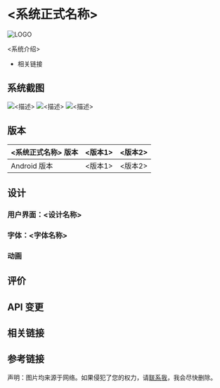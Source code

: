 <!-- 操作系统模板 -->
# <系统正式名称>

<img class="banner-img" src="<封面地址>" alt="LOGO"/>

<系统介绍>

- 相关链接

## 系统截图

<div class="screenshotList">
<img src="<截图地址1>" alt="<描述>" title="<描述>" loading="lazy" />
<img src="<截图地址2>" alt="<描述>" title="<描述>" loading="lazy" />
<img src="<截图地址3>" alt="<描述>" title="<描述>" loading="lazy" />
</div>

## 版本

| <系统正式名称> 版本 | <版本1> | <版本2> |
| ------------------- | ------- | ------- |
| Android 版本        | <版本1> | <版本2> |

## 设计

### 用户界面：<设计名称>

### 字体：<字体名称>

### 动画

## 评价

<Score :scoreList="scoreList" />

## API 变更

## 相关链接

## 参考链接

声明：图片均来源于网络。如果侵犯了您的权力，请[联系我](mailto:jesse205@qq.com)，我会尽快删除。

<script setup>
  // 在这里添加数据即可打分
  const scoreList = [
    {
      name: "Jesse205",
      score: 0
    },
  ]

</script>
